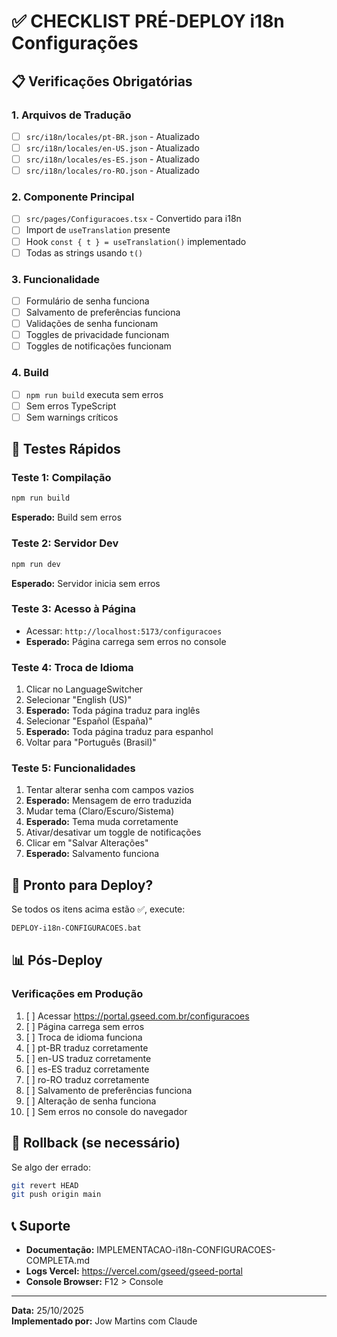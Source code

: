 # ✅ CHECKLIST PRÉ-DEPLOY i18n Configurações

## 📋 Verificações Obrigatórias

### 1. Arquivos de Tradução
- [ ] `src/i18n/locales/pt-BR.json` - Atualizado
- [ ] `src/i18n/locales/en-US.json` - Atualizado
- [ ] `src/i18n/locales/es-ES.json` - Atualizado
- [ ] `src/i18n/locales/ro-RO.json` - Atualizado

### 2. Componente Principal
- [ ] `src/pages/Configuracoes.tsx` - Convertido para i18n
- [ ] Import de `useTranslation` presente
- [ ] Hook `const { t } = useTranslation()` implementado
- [ ] Todas as strings usando `t()`

### 3. Funcionalidade
- [ ] Formulário de senha funciona
- [ ] Salvamento de preferências funciona
- [ ] Validações de senha funcionam
- [ ] Toggles de privacidade funcionam
- [ ] Toggles de notificações funcionam

### 4. Build
- [ ] `npm run build` executa sem erros
- [ ] Sem erros TypeScript
- [ ] Sem warnings críticos

## 🧪 Testes Rápidos

### Teste 1: Compilação
```bash
npm run build
```
**Esperado:** Build sem erros

### Teste 2: Servidor Dev
```bash
npm run dev
```
**Esperado:** Servidor inicia sem erros

### Teste 3: Acesso à Página
- Acessar: `http://localhost:5173/configuracoes`
- **Esperado:** Página carrega sem erros no console

### Teste 4: Troca de Idioma
1. Clicar no LanguageSwitcher
2. Selecionar "English (US)"
3. **Esperado:** Toda página traduz para inglês
4. Selecionar "Español (España)"
5. **Esperado:** Toda página traduz para espanhol
6. Voltar para "Português (Brasil)"

### Teste 5: Funcionalidades
1. Tentar alterar senha com campos vazios
2. **Esperado:** Mensagem de erro traduzida
3. Mudar tema (Claro/Escuro/Sistema)
4. **Esperado:** Tema muda corretamente
5. Ativar/desativar um toggle de notificações
6. Clicar em "Salvar Alterações"
7. **Esperado:** Salvamento funciona

## 🚀 Pronto para Deploy?

Se todos os itens acima estão ✅, execute:

```bash
DEPLOY-i18n-CONFIGURACOES.bat
```

## 📊 Pós-Deploy

### Verificações em Produção
1. [ ] Acessar https://portal.gseed.com.br/configuracoes
2. [ ] Página carrega sem erros
3. [ ] Troca de idioma funciona
4. [ ] pt-BR traduz corretamente
5. [ ] en-US traduz corretamente
6. [ ] es-ES traduz corretamente
7. [ ] ro-RO traduz corretamente
8. [ ] Salvamento de preferências funciona
9. [ ] Alteração de senha funciona
10. [ ] Sem erros no console do navegador

## 🐛 Rollback (se necessário)

Se algo der errado:

```bash
git revert HEAD
git push origin main
```

## 📞 Suporte

- **Documentação:** IMPLEMENTACAO-i18n-CONFIGURACOES-COMPLETA.md
- **Logs Vercel:** https://vercel.com/gseed/gseed-portal
- **Console Browser:** F12 > Console

---

**Data:** 25/10/2025  
**Implementado por:** Jow Martins com Claude
